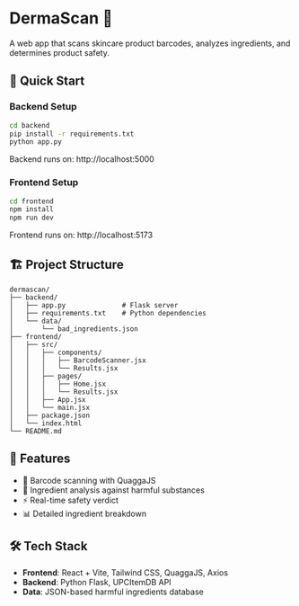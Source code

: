 # DermaScan 🧴

A web app that scans skincare product barcodes, analyzes ingredients, and determines product safety.

## 🚀 Quick Start

### Backend Setup
```bash
cd backend
pip install -r requirements.txt
python app.py
```
Backend runs on: http://localhost:5000

### Frontend Setup
```bash
cd frontend
npm install
npm run dev
```
Frontend runs on: http://localhost:5173

## 🏗️ Project Structure
```
dermascan/
├── backend/
│   ├── app.py              # Flask server
│   ├── requirements.txt    # Python dependencies
│   └── data/
│       └── bad_ingredients.json
├── frontend/
│   ├── src/
│   │   ├── components/
│   │   │   ├── BarcodeScanner.jsx
│   │   │   └── Results.jsx
│   │   ├── pages/
│   │   │   ├── Home.jsx
│   │   │   └── Results.jsx
│   │   ├── App.jsx
│   │   └── main.jsx
│   ├── package.json
│   └── index.html
└── README.md
```

## 🔧 Features
- 📱 Barcode scanning with QuaggaJS
- 🧪 Ingredient analysis against harmful substances
- ⚡ Real-time safety verdict
- 📊 Detailed ingredient breakdown

## 🛠️ Tech Stack
- **Frontend**: React + Vite, Tailwind CSS, QuaggaJS, Axios
- **Backend**: Python Flask, UPCItemDB API
- **Data**: JSON-based harmful ingredients database